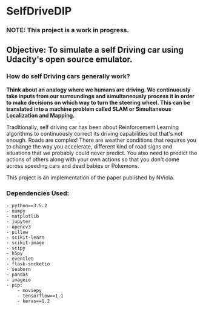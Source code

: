 # SelfDriveDIP
### NOTE: This project is a work in progress.

## Objective: To simulate a self Driving car using Udacity's open source emulator.

### How do self Driving cars generally work?

**Think about an analogy where we humans are driving. We continuously take inputs from our surroundings and simultaneously process it in order to make decisions on which way to turn the steering wheel.
This can be translated into a machine problem called SLAM or Simultaneous Localization and Mapping.**

Traditionally, self driving car has been about Reinforcement Learning algorithms to continuously correct its driving capabilities but that's not enough. Roads are complex! There are weather conditions that requires you to change the way you accelerate, different kind of road signs and situations that we probably could never predict.
You also need to predict the actions of others along with your own actions so that you don't come across speeding cars and dead babies or Pokemons.

This project is an implementation of the paper published by NVidia.

### Dependencies Used:
    - python==3.5.2
    - numpy
    - matplotlib
    - jupyter
    - opencv3
    - pillow
    - scikit-learn
    - scikit-image
    - scipy
    - h5py
    - eventlet
    - flask-socketio
    - seaborn
    - pandas
    - imageio
    - pip:
        - moviepy
        - tensorflow==1.1
        - keras==1.2

